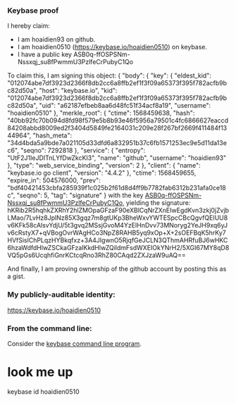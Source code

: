 ### Keybase proof

I hereby claim:

  * I am hoaidien93 on github.
  * I am hoaidien0510 (https://keybase.io/hoaidien0510) on keybase.
  * I have a public key ASB0q-ffOSPSNm-Nssxqj_su8fPwmmU3PzlfeCrPubyC1Qo

To claim this, I am signing this object:
{
  "body": {
    "key": {
      "eldest_kid": "012074abe7df3923d2366f8db2cc6a8ffb2ef1f3f09a65373f395f782acfb9bc82d50a",
      "host": "keybase.io",
      "kid": "012074abe7df3923d2366f8db2cc6a8ffb2ef1f3f09a65373f395f782acfb9bc82d50a",
      "uid": "a62187efbeb8aa6d48fc51f34acf8a19",
      "username": "hoaidien0510"
    },
    "merkle_root": {
      "ctime": 1568459638,
      "hash": "40bb92fc70b094d8fd98f579e5b8b93e46f5956a79501c4fc6866627eaccd84208abbd8009ed2f3404d5849fe2164031c209e28f267bf2669f411484f1344964",
      "hash_meta": "34d4bda5a9bde7a021105d33dfd6a832951b37c6fb1571253ec9e5d11da13ec6",
      "seqno": 7292818
    },
    "service": {
      "entropy": "UtF2J1IeJDITnLYfDwZkcKI3",
      "name": "github",
      "username": "hoaidien93"
    },
    "type": "web_service_binding",
    "version": 2
  },
  "client": {
    "name": "keybase.io go client",
    "version": "4.4.2"
  },
  "ctime": 1568459655,
  "expire_in": 504576000,
  "prev": "bdf40421453cbfa285939f1c025b2f61d8d4ff9b7782fab6312b231afa0ce18c",
  "seqno": 5,
  "tag": "signature"
}
with the key [ASB0q-ffOSPSNm-Nssxqj_su8fPwmmU3PzlfeCrPubyC1Qo](https://keybase.io/hoaidien0510), yielding the signature:
hKRib2R5hqhkZXRhY2hlZMOpaGFzaF90eXBlCqNrZXnEIwEgdKvn3zkj0jZvjbLMao/7LvHz8JplNz85X3gqz7m8gtUKp3BheWxvYWTESpcCBcQgvfQEIUU8v6KFk58cAlsvYdjU/5t3gvq2MSsjGvoM4YzEIHnDvv73MNoryg2YeJH9xq6yJv6cRstyX7+qVBogOvrWAgHCo3NpZ8RAHB5yq9xOp+X+2sOEFBqK5hrKy7HVfSislChPLqzHYBkqfxz+3A4JIgwnO5RjqfGeJCLN3QThmAHRfuBJ6wHKC6hzaWdfdHlwZSCkaGFzaIKkdHlwZQildmFsdWXEIOkYNrH2/5XGI67MY8qD8VQ5pGs6UcqhfiGnrKCtcqRno3RhZ80CAqd2ZXJzaW9uAQ==

And finally, I am proving ownership of the github account by posting this as a gist.

### My publicly-auditable identity:

https://keybase.io/hoaidien0510

### From the command line:

Consider the [keybase command line program](https://keybase.io/download).
# look me up
keybase id hoaidien0510
